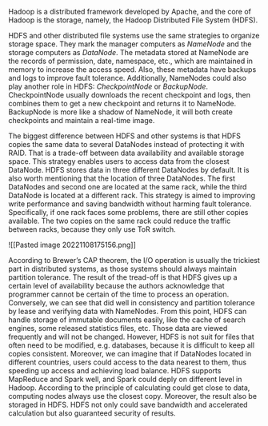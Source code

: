 Hadoop is a distributed framework developed by Apache, and the core of Hadoop is the storage, namely, the Hadoop Distributed File System (HDFS).

HDFS and other distributed file systems use the same strategies to organize storage space. They mark the manager computers as *NameNode* and the storage computers as *DataNode*. The metadata stored at NameNode are the records of permission, date, namespace, etc., which are maintained in memory to increase the access speed. Also, these metadata have backups and logs to improve fault tolerance. Additionally, NameNodes could also play another role in HDFS: *CheckpointNode* or *BackupNode*. CheckpointNode usually downloads the recent checkpoint and logs, then combines them to get a new checkpoint and returns it to NameNode. BackupNode is more like a shadow of NameNode, it will both create checkpoints and maintain a real-time image.

The biggest difference between HDFS and other systems is that HDFS copies the same data to several DataNodes instead of protecting it with RAID. That is a trade-off between data availability and available storage space. This strategy enables users to access data from the closest DataNode. HDFS stores data in three different DataNodes by default. It is also worth mentioning that the location of three DataNodes. The first DataNodes and second one are located at the same rack, while the third DataNode is located at a different rack. This strategy is aimed to improving write performance and saving bandwidth without harming fault tolerance. Specifically, if one rack faces some problems, there are still other copies available. The two copies on the same rack could reduce the traffic between racks, because they only use ToR switch.

![[Pasted image 20221108175156.png]]

According to Brewer’s CAP theorem, the I/O operation is usually the trickiest part in distributed systems, as those systems should always maintain partition tolerance. The result of the tread-off is that HDFS gives up a certain level of availability because the authors acknowledge that programmer cannot be certain of the time to process an operation. Conversely, we can see that did well in consistency and partition tolerance by lease and verifying data with NameNodes. From this point, HDFS can handle storage of immutable documents easily, like the cache of search engines, some released statistics files, etc. Those data are viewed frequently and will not be changed. However, HDFS is not suit for files that often need to be modified, e.g. databases, because it is difficult to keep all copies consistent. Moreover, we can imagine that if DataNodes located in different countries, users could access to the data nearest to them, thus speeding up access and achieving load balance. HDFS supports MapReduce and Spark well, and Spark could deply on different level in Hadoop. According to the principle of calculating could get close to data, computing nodes always use the closest copy. Moreover, the result also be storaged in HDFS. HDFS not only could save bandwidth and accelerated calculation but also guaranteed security of results. 


